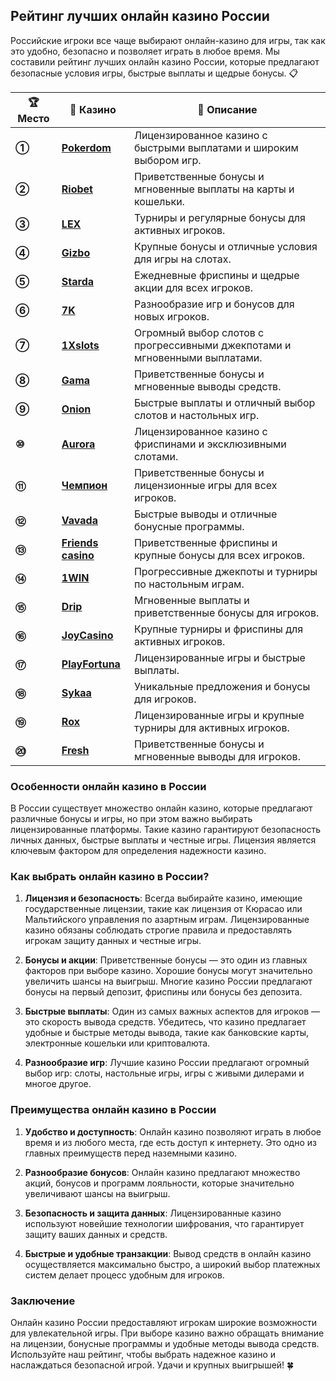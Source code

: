 ## Рейтинг лучших онлайн казино России

Российские игроки все чаще выбирают онлайн-казино для игры, так как это удобно, безопасно и позволяет играть в любое время. Мы составили рейтинг лучших онлайн казино России, которые предлагают безопасные условия игры, быстрые выплаты и щедрые бонусы. 📋

| **🏆 Место** | **🎰 Казино** | **💬 Описание** |
|-------------|-------------|----------------|
| **①** | [**Pokerdom**](https://brandplay.link/4k77v2yx) | Лицензированное казино с быстрыми выплатами и широким выбором игр. |
| **②** | [**Riobet**](https://brandplay.link/7xBLTPyj) | Приветственные бонусы и мгновенные выплаты на карты и кошельки. |
| **③** | [**LEX**](https://brandplay.link/zW4hdDFV) | Турниры и регулярные бонусы для активных игроков. |
| **④** | [**Gizbo**](https://brandplay.link/bprXw4YV) | Крупные бонусы и отличные условия для игры на слотах. |
| **⑤** | [**Starda**](https://brandplay.link/fB7xwRFL) | Ежедневные фриспины и щедрые акции для всех игроков. |
| **⑥** | [**7K**](https://brandplay.link/BvQyFShp) | Разнообразие игр и бонусов для новых игроков. |
| **⑦** | [**1Xslots**](https://brandplay.link/hSB1khtr) | Огромный выбор слотов с прогрессивными джекпотами и мгновенными выплатами. |
| **⑧** | [**Gama**](https://brandplay.link/j6NMKsDz) | Приветственные бонусы и мгновенные выводы средств. |
| **⑨** | [**Onion**](https://brandplay.link/zBGRVpQ9) | Быстрые выплаты и отличный выбор слотов и настольных игр. |
| **⑩** | [**Aurora**](https://10trafic-stat2.com/click/668546556bcc6313411604bd/6766/13032/subaccount) | Лицензированное казино с фриспинами и эксклюзивными слотами. |
| **⑪** | [**Чемпион**](https://temon-gter.cfd/go/lRq?p80412p304504pcc44t17455) | Приветственные бонусы и лицензионные игры для всех игроков. |
| **⑫** | [**Vavada**](https://vavadapartner.pro/?promo=ea5c9275-6854-4505-94fc-95ab18221945-linkb2) | Быстрые выводы и отличные бонусные программы. |
| **⑬** | [**Friends casino**](https://gofriends.vc/linkb2) | Приветственные фриспины и крупные бонусы для всех игроков. |
| **⑭** | [**1WIN**](https://brandplay.link/smXVpBbG) | Прогрессивные джекпоты и турниры по настольным играм. |
| **⑮** | [**Drip**](https://drp-ircp01.com/c07e6a3db) | Мгновенные выплаты и приветственные бонусы для игроков. |
| **⑯** | [**JoyCasino**](https://rpc30.call2me.pro/?/ru/registration?apkpop=0&partner=p24970p3291217pc98f) | Крупные турниры и фриспины для активных игроков. |
| **⑰** | [**PlayFortuna**](https://fortunapromo.net/alt/playfortuna/registration?0dc4a9362a71feb7e3f165fb8e766f70) | Лицензированные игры и быстрые выплаты. |
| **⑱** | [**Sykaa**](https://s-two-way.com/?source=linkb2&pid=30697) | Уникальные предложения и бонусы для игроков. |
| **⑲** | [**Rox**](https://rox-pvwfpjgcxe.com/cb1ee18a5) | Лицензированные игры и крупные турниры для активных игроков. |
| **⑳** | [**Fresh**](https://fresh-eumwkxwao.com/c3f7b485d) | Приветственные бонусы и мгновенные выводы для игроков. |

### Особенности онлайн казино в России

В России существует множество онлайн казино, которые предлагают различные бонусы и игры, но при этом важно выбирать лицензированные платформы. Такие казино гарантируют безопасность личных данных, быстрые выплаты и честные игры. Лицензия является ключевым фактором для определения надежности казино.

### Как выбрать онлайн казино в России?

1. **Лицензия и безопасность**: Всегда выбирайте казино, имеющие государственные лицензии, такие как лицензия от Кюрасао или Мальтийского управления по азартным играм. Лицензированные казино обязаны соблюдать строгие правила и предоставлять игрокам защиту данных и честные игры.
   
2. **Бонусы и акции**: Приветственные бонусы — это один из главных факторов при выборе казино. Хорошие бонусы могут значительно увеличить шансы на выигрыш. Многие казино России предлагают бонусы на первый депозит, фриспины или бонусы без депозита.

3. **Быстрые выплаты**: Один из самых важных аспектов для игроков — это скорость вывода средств. Убедитесь, что казино предлагает удобные и быстрые методы вывода, такие как банковские карты, электронные кошельки или криптовалюта.

4. **Разнообразие игр**: Лучшие казино России предлагают огромный выбор игр: слоты, настольные игры, игры с живыми дилерами и многое другое.

### Преимущества онлайн казино в России

1. **Удобство и доступность**: Онлайн казино позволяют играть в любое время и из любого места, где есть доступ к интернету. Это одно из главных преимуществ перед наземными казино.

2. **Разнообразие бонусов**: Онлайн казино предлагают множество акций, бонусов и программ лояльности, которые значительно увеличивают шансы на выигрыш.

3. **Безопасность и защита данных**: Лицензированные казино используют новейшие технологии шифрования, что гарантирует защиту ваших данных и средств.

4. **Быстрые и удобные транзакции**: Вывод средств в онлайн казино осуществляется максимально быстро, а широкий выбор платежных систем делает процесс удобным для игроков.

### Заключение
Онлайн казино России предоставляют игрокам широкие возможности для увлекательной игры. При выборе казино важно обращать внимание на лицензии, бонусные программы и удобные методы вывода средств. Используйте наш рейтинг, чтобы выбрать надежное казино и наслаждаться безопасной игрой. Удачи и крупных выигрышей! 🍀
